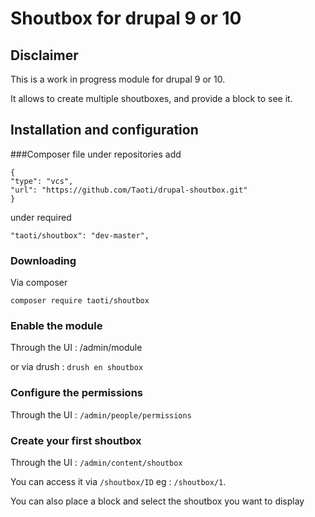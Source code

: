 # Shoutbox for drupal 9 or 10
## Disclaimer
This is a work in progress module for drupal 9 or 10.

It allows to create multiple shoutboxes, and provide a block to see it.

## Installation and configuration

###Composer file
under repositories add
```
{
"type": "vcs",
"url": "https://github.com/Taoti/drupal-shoutbox.git"
}
```

under required
```
"taoti/shoutbox": "dev-master",
```

### Downloading
Via composer 
```
composer require taoti/shoutbox
```

### Enable the module
Through the UI : /admin/module

or via drush : `drush en shoutbox`

### Configure the permissions
Through the UI : `/admin/people/permissions`

### Create your first shoutbox
Through the UI : `/admin/content/shoutbox`

You can access it via `/shoutbox/ID` eg : `/shoutbox/1`.

You can also place a block and select the shoutbox you want to display
